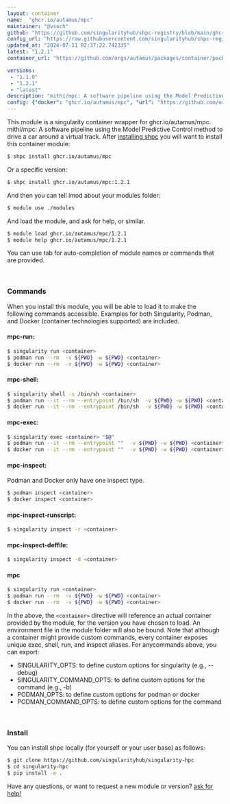 ```yaml
---
layout: container
name:  "ghcr.io/autamus/mpc"
maintainer: "@vsoch"
github: "https://github.com/singularityhub/shpc-registry/blob/main/ghcr.io/autamus/mpc/container.yaml"
config_url: "https://raw.githubusercontent.com/singularityhub/shpc-registry/main/ghcr.io/autamus/mpc/container.yaml"
updated_at: "2024-07-11 02:37:22.742335"
latest: "1.2.1"
container_url: "https://github.com/orgs/autamus/packages/container/package/mpc"

versions:
 - "1.1.0"
 - "1.2.1"
 - "latest"
description: "mithi/mpc: A software pipeline using the Model Predictive Control method to drive a car around a virtual track."
config: {"docker": "ghcr.io/autamus/mpc", "url": "https://github.com/orgs/autamus/packages/container/package/mpc", "maintainer": "@vsoch", "description": "mithi/mpc: A software pipeline using the Model Predictive Control method to drive a car around a virtual track.", "latest": {"1.2.1": "sha256:3e6988675f77d36e691c7d974bc4979ed2b3a045be284d94eaa572231b147f53"}, "tags": {"1.1.0": "sha256:c7628ce2156af17ad77505740c40c85063dde3c4b17a46c3f6594fd2883a674f", "1.2.1": "sha256:3e6988675f77d36e691c7d974bc4979ed2b3a045be284d94eaa572231b147f53", "latest": "sha256:3e6988675f77d36e691c7d974bc4979ed2b3a045be284d94eaa572231b147f53"}}
---
```


This module is a singularity container wrapper for ghcr.io/autamus/mpc.
mithi/mpc: A software pipeline using the Model Predictive Control method to drive a car around a virtual track.
After [installing shpc](#install) you will want to install this container module:


```bash
$ shpc install ghcr.io/autamus/mpc
```

Or a specific version:

```bash
$ shpc install ghcr.io/autamus/mpc:1.2.1
```

And then you can tell lmod about your modules folder:

```bash
$ module use ./modules
```

And load the module, and ask for help, or similar.

```bash
$ module load ghcr.io/autamus/mpc/1.2.1
$ module help ghcr.io/autamus/mpc/1.2.1
```

You can use tab for auto-completion of module names or commands that are provided.

<br>

### Commands

When you install this module, you will be able to load it to make the following commands accessible.
Examples for both Singularity, Podman, and Docker (container technologies supported) are included.

#### mpc-run:

```bash
$ singularity run <container>
$ podman run --rm  -v ${PWD} -w ${PWD} <container>
$ docker run --rm  -v ${PWD} -w ${PWD} <container>
```

#### mpc-shell:

```bash
$ singularity shell -s /bin/sh <container>
$ podman run --it --rm --entrypoint /bin/sh  -v ${PWD} -w ${PWD} <container>
$ docker run --it --rm --entrypoint /bin/sh  -v ${PWD} -w ${PWD} <container>
```

#### mpc-exec:

```bash
$ singularity exec <container> "$@"
$ podman run --it --rm --entrypoint ""  -v ${PWD} -w ${PWD} <container> "$@"
$ docker run --it --rm --entrypoint ""  -v ${PWD} -w ${PWD} <container> "$@"
```

#### mpc-inspect:

Podman and Docker only have one inspect type.

```bash
$ podman inspect <container>
$ docker inspect <container>
```

#### mpc-inspect-runscript:

```bash
$ singularity inspect -r <container>
```

#### mpc-inspect-deffile:

```bash
$ singularity inspect -d <container>
```



#### mpc

```bash
$ singularity run <container>
$ podman run --rm  -v ${PWD} -w ${PWD} <container>
$ docker run --rm  -v ${PWD} -w ${PWD} <container>
```


In the above, the `<container>` directive will reference an actual container provided
by the module, for the version you have chosen to load. An environment file in the
module folder will also be bound. Note that although a container
might provide custom commands, every container exposes unique exec, shell, run, and
inspect aliases. For anycommands above, you can export:

 - SINGULARITY_OPTS: to define custom options for singularity (e.g., --debug)
 - SINGULARITY_COMMAND_OPTS: to define custom options for the command (e.g., -b)
 - PODMAN_OPTS: to define custom options for podman or docker
 - PODMAN_COMMAND_OPTS: to define custom options for the command

<br>

### Install

You can install shpc locally (for yourself or your user base) as follows:

```bash
$ git clone https://github.com/singularityhub/singularity-hpc
$ cd singularity-hpc
$ pip install -e .
```

Have any questions, or want to request a new module or version? [ask for help!](https://github.com/singularityhub/singularity-hpc/issues)